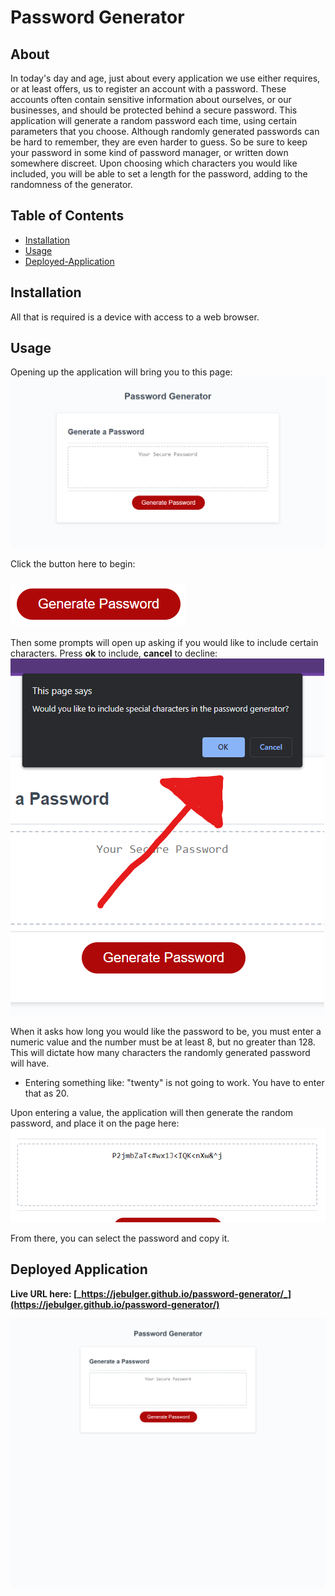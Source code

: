 # Password Generator

## About
In today's day and age, just about every application we use either requires, or at least offers, us to register an account with a password. These accounts often contain sensitive information about ourselves, or our businesses, and should be protected behind a secure password. This application will generate a random password each time, using certain parameters that you choose. Although randomly generated passwords can be hard to remember, they are even harder to guess. So be sure to keep your password in some kind of password manager, or written down somewhere discreet. Upon choosing which characters you would like included, you will be able to set a length for the password, adding to the randomness of the generator.

## Table of Contents
- [Installation](#installation)
- [Usage](#usage)
- [Deployed-Application](#deployed-application)

## Installation
All that is required is a device with access to a web browser.

## Usage
Opening up the application will bring you to this page:
![](./develop/assets/03-hw-usage.png)

Click the button here to begin:
### ![](./develop/assets/03-hw-button.png)

Then some prompts will open up asking if you would like to include certain characters. Press <strong>ok</strong> to include, <strong>cancel</strong> to decline:
![](./develop/assets/03-hw-prompts.png)

When it asks how long you would like the password to be, you must enter a numeric value and the number must be at least 8, but no greater than 128. This will dictate how many characters the randomly generated password will have.
- Entering something like: "twenty" is not going to work. You have to enter that as 20.

Upon entering a value, the application will then generate the random password, and place it on the page here:
![](./develop/assets/03-hw-random-password.png)

From there, you can select the password and copy it.

## Deployed Application
**Live URL here: [_https://jebulger.github.io/password-generator/_](https://jebulger.github.io/password-generator/)**

![](./develop/assets/03-hw-full-size-screenshot.png)